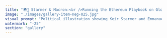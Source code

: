 ```yaml
---
title: "🌍🤝 Starmer & Macron:<br />Running the Ethereum Playbook on Global Migration<br /><br />They're going to fix the GLOBAL flows from Calais.<br /><br />While Bitcoin maximalists build walls and barriers, real leaders are studying Ethereum's coordination protocols to solve humanity's most complex challenges.<br /><br />The Ethereum Migration Protocol:<br />🌊 Harmonized flow management instead of rigid borders<br />🌊 Programmable coordination between sovereign systems<br />🌊 Shared security through mutual validation<br />🌊 Composable solutions that benefit all participants<br />🌊 Permissionless access with built-in accountability<br /><br />Calais: The Test Case:<br />For decades, migration through Calais has been treated like a Bitcoin transaction - zero-sum, all-or-nothing, winner-takes-all. Either you stop the flow entirely (impossible) or you let chaos reign (unsustainable).<br /><br />The Ethereum approach recognizes migration as a natural flow that can be channeled, harmonized, and made beneficial for all parties when properly coordinated.<br /><br />Starmer & Macron's Innovation:<br />✅ Cross-border restaking of resources and responsibility<br />✅ Smart contract-like agreements with automatic execution<br />✅ Shared validation of asylum claims and integration outcomes<br />✅ Composable solutions that scale across the EU<br />✅ Economic incentives aligned with humanitarian outcomes<br /><br />The Bitcoin Approach Failed:<br />Build walls. Mine harder. Compete for scarce resources. Fight over fixed supplies. Zero-sum thinking that creates more problems than it solves.<br /><br />The Ethereum Approach Works:<br />Build bridges. Stake together. Coordinate abundant resources. Share in growing supplies. Positive-sum thinking that creates solutions everyone can benefit from.<br /><br />Global migration flows are about to get the Ethereum treatment. And it's going to work.<br /><br /><br />#EthereumPlaybook #GlobalMigration #CalaisProtocol #StarmerMacron #CoordinationNotCompetition #HarmonizedFlow #MigrationETH"
image: "./images/gallery-item-neg-025.jpg"
visual_prompt: "Political illustration showing Keir Starmer and Emmanuel Macron standing together at the Calais coastline, but instead of traditional borders, they're surrounded by flowing streams of ethereal blue light representing harmonized migration flows. Above them, floating holographic interfaces show Ethereum-style network diagrams coordinating refugee movements, asylum processing, and integration programs across European cities. The English Channel is depicted as a flowing network bridge rather than a barrier, with gentle streams of light carrying people safely across while validation nodes (represented as lighthouses) provide security and coordination. In the background, the traditional walls and barriers are dissolving, replaced by elegant coordination protocols. The visual should convey innovation, cooperation, and systematic problem-solving rather than conflict. Color palette: blues and greens representing flow and harmony, with golden validation points showing successful coordination."
watermark: "-25"
section: "gallery"
---
```

